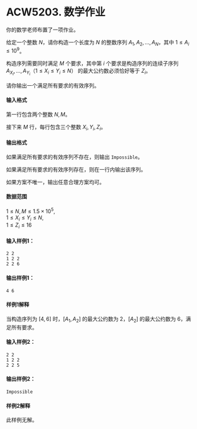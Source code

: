 # ACW5203. 数学作业

你的数学老师布置了一项作业。

给定一个整数 $N$，请你构造一个长度为 $N$ 的整数序列 $A_1,A_2,…,A_N$，其中 $1 \le A_i \le 10^9$。

构造序列需要同时满足 $M$ 个要求，其中第 $i$ 个要求是构造序列的连续子序列 $A_{X_i},…,A_{Y_i}$（$1 \le X_i \le Y_i \le N$） 的最大公约数必须恰好等于 $Z_i$。

请你输出一个满足所有要求的有效序列。

#### 输入格式

第一行包含两个整数 $N,M$。

接下来 $M$ 行，每行包含三个整数 $X_i,Y_i,Z_i$。

#### 输出格式

如果满足所有要求的有效序列不存在，则输出 `Impossible`。

如果满足所有要求的有效序列存在，则在一行内输出该序列。

如果方案不唯一，输出任意合理方案均可。

#### 数据范围

$1 \le N,M \le 1.5 \times 10^5$,  
$1 \le X_i \le Y_i \le N$,  
$1 \le Z_i \le 16$

#### 输入样例1：

```
2 2
1 2 2
2 2 6
```

#### 输出样例1：

```
4 6
```

#### 样例1解释

当构造序列为 $[4,6]$ 时，$[A_1,A_2]$ 的最大公约数为 $2$，$[A_2]$ 的最大公约数为 $6$，满足所有要求。

#### 输入样例2：

```
2 2
1 2 2
2 2 5
```

#### 输出样例2：

```
Impossible
```

#### 样例2解释

此样例无解。


